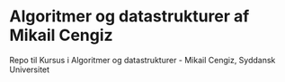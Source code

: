 # Algoritmer og datastrukturer af Mikail Cengiz
Repo til Kursus i Algoritmer og datastrukturer - Mikail Cengiz, Syddansk Universitet
